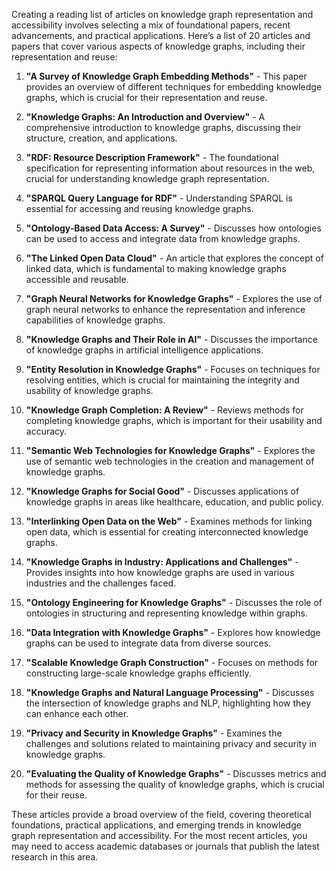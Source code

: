 Creating a reading list of articles on knowledge graph representation and accessibility involves selecting a mix of foundational papers, recent advancements, and practical applications. Here’s a list of 20 articles and papers that cover various aspects of knowledge graphs, including their representation and reuse:

1. **"A Survey of Knowledge Graph Embedding Methods"** - This paper provides an overview of different techniques for embedding knowledge graphs, which is crucial for their representation and reuse.

2. **"Knowledge Graphs: An Introduction and Overview"** - A comprehensive introduction to knowledge graphs, discussing their structure, creation, and applications.

3. **"RDF: Resource Description Framework"** - The foundational specification for representing information about resources in the web, crucial for understanding knowledge graph representation.

4. **"SPARQL Query Language for RDF"** - Understanding SPARQL is essential for accessing and reusing knowledge graphs.

5. **"Ontology-Based Data Access: A Survey"** - Discusses how ontologies can be used to access and integrate data from knowledge graphs.

6. **"The Linked Open Data Cloud"** - An article that explores the concept of linked data, which is fundamental to making knowledge graphs accessible and reusable.

7. **"Graph Neural Networks for Knowledge Graphs"** - Explores the use of graph neural networks to enhance the representation and inference capabilities of knowledge graphs.

8. **"Knowledge Graphs and Their Role in AI"** - Discusses the importance of knowledge graphs in artificial intelligence applications.

9. **"Entity Resolution in Knowledge Graphs"** - Focuses on techniques for resolving entities, which is crucial for maintaining the integrity and usability of knowledge graphs.

10. **"Knowledge Graph Completion: A Review"** - Reviews methods for completing knowledge graphs, which is important for their usability and accuracy.

11. **"Semantic Web Technologies for Knowledge Graphs"** - Explores the use of semantic web technologies in the creation and management of knowledge graphs.

12. **"Knowledge Graphs for Social Good"** - Discusses applications of knowledge graphs in areas like healthcare, education, and public policy.

13. **"Interlinking Open Data on the Web"** - Examines methods for linking open data, which is essential for creating interconnected knowledge graphs.

14. **"Knowledge Graphs in Industry: Applications and Challenges"** - Provides insights into how knowledge graphs are used in various industries and the challenges faced.

15. **"Ontology Engineering for Knowledge Graphs"** - Discusses the role of ontologies in structuring and representing knowledge within graphs.

16. **"Data Integration with Knowledge Graphs"** - Explores how knowledge graphs can be used to integrate data from diverse sources.

17. **"Scalable Knowledge Graph Construction"** - Focuses on methods for constructing large-scale knowledge graphs efficiently.

18. **"Knowledge Graphs and Natural Language Processing"** - Discusses the intersection of knowledge graphs and NLP, highlighting how they can enhance each other.

19. **"Privacy and Security in Knowledge Graphs"** - Examines the challenges and solutions related to maintaining privacy and security in knowledge graphs.

20. **"Evaluating the Quality of Knowledge Graphs"** - Discusses metrics and methods for assessing the quality of knowledge graphs, which is crucial for their reuse.

These articles provide a broad overview of the field, covering theoretical foundations, practical applications, and emerging trends in knowledge graph representation and accessibility. For the most recent articles, you may need to access academic databases or journals that publish the latest research in this area.